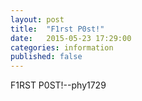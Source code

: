 ```yaml
---
layout: post
title:  "F1rst P0st!"
date:   2015-05-23 17:29:00
categories: information
published: false
---
```

F1RST P0ST!<!--more-->--phy1729

[//]: # (Tell the current admin: I have found the secret of admin and endevor to learn its riddle.)
